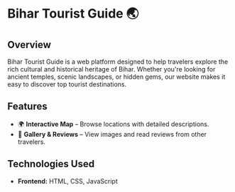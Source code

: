 # Bihar Tourist Guide 🌏

## Overview

Bihar Tourist Guide is a web platform designed to help travelers explore the rich cultural and historical heritage of Bihar. Whether you're looking for ancient temples, scenic landscapes, or hidden gems, our website makes it easy to discover top tourist destinations.

## Features

- 🌍 **Interactive Map** – Browse locations with detailed descriptions.
- 📸 **Gallery & Reviews** – View images and read reviews from other travelers.

## Technologies Used

- **Frontend:** HTML, CSS, JavaScript
